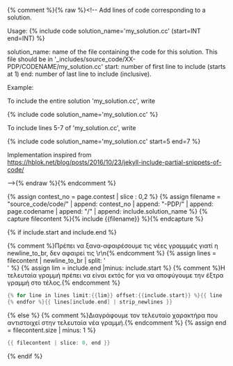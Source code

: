 {% comment %}{% raw %}<!--
Add lines of code corresponding to a solution.

Usage:
  {% include code solution_name='my_solution.cc' (start=INT end=INT) %}

  solution_name: name of the file containing the code for this solution. This file should be in '_includes/source_code/XX-PDP/CODENAME/my_solution.cc'
  start: number of first line to include (starts at 1)
  end: number of last line to include (inclusive).

Example:

To include the entire solution 'my_solution.cc', write

  {% include code solution_name='my_solution.cc' %}

To include lines 5-7 of 'my_solution.cc', write

  {% include code solution_name='my_solution.cc' start=5 end=7 %}

Implementation inspired from https://hblok.net/blog/posts/2016/10/23/jekyll-include-partial-snippets-of-code/

-->{% endraw %}{% endcomment %}

{% assign contest_no = page.contest | slice : 0,2 %}
{% assign filename = "source_code/code/" 
    | append: contest_no
    | append: "-PDP/" 
    | append: page.codename 
    | append: "/" 
    | append: include.solution_name %}
{% capture filecontent %}{% include {{filename}} %}{% endcapture %}

{% if include.start and include.end %}

{% comment %}Πρέπει να ξανα-αφαιρέσουμε τις νέες γραμμμές γιατί η newline_to_br, δεν αφαιρεί τις \\r\\n{% endcomment %}
{% assign lines = filecontent | newline_to_br | split: '<br />' %}
{% assign lim = include.end |minus: include.start %}
{% comment %}Η τελευταία γραμμή πρέπει να είναι εκτός for για να αποφύγουμε την έξτρα γραμμή στο τέλος.{% endcomment %}
```c++
{% for line in lines limit:{{lim}} offset:{{include.start}} %}{{ line | strip_newlines }}
{% endfor %}{{ lines[include.end] | strip_newlines }}
```

{% else %}
{% comment %}Διαγράφουμε τον τελευταίο χαρακτήρα που αντιστοιχεί στην τελευταία νέα γραμμή.{% endcomment %}
{% assign end = filecontent.size | minus: 1 %}
```c++
{{ filecontent | slice: 0, end }}
```
{% endif %}
